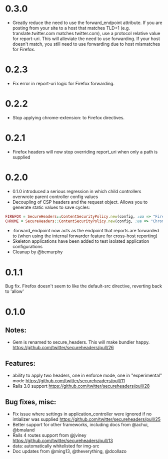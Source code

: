0.3.0
=======
- Greatly reduce the need to use the forward_endpoint attribute. If you are posting from your site to a host that matches TLD+1 (e.g. translate.twitter.com matches twitter.com), use a protocol relative value for report-uri. This will alleviate the need to use forwarding. If your host doesn't match, you still need to use forwarding due to host mismatches for Firefox.

0.2.3
=======

- Fix error in report-uri logic for Firefox forwarding.

0.2.2
=======

- Stop applying chrome-extension: to Firefox directives.

0.2.1
=======

- Firefox headers will now stop overriding report_uri when only a path is supplied

0.2.0
=======

- 0.1.0 introduced a serious regression in which child controllers overwrote parent controller config values
- Decoupling of CSP headers and the request object. Allows you to generate static values to save cycles:

```ruby
FIREFOX = SecureHeaders::ContentSecurityPolicy.new(config, :ua => "Firefox", :ssl => true).value
CHROME = SecureHeaders::ContentSecurityPolicy.new(config, :ua => "Chrome", :ssl => true).value
```
- :forward_endpoint now acts as the endpoint that reports are forwarded to (when using the internal forwarder feature for cross-host reporting)
- Skeleton applications have been added to test isolated application configurations
- Cleanup by @bemurphy

0.1.1
=======

Bug fix. Firefox doesn't seem to like the default-src directive, reverting back to 'allow'

0.1.0
=======

Notes:
------

- Gem is renamed to secure_headers. This will make bundler happy. https://github.com/twitter/secureheaders/pull/26

Features:
------

- ability to apply two headers, one in enforce mode, one in "experimental" mode https://github.com/twitter/secureheaders/pull/11
- Rails 3.0 support https://github.com/twitter/secureheaders/pull/28

Bug fixes, misc:
------

- Fix issue where settings in application_controller were ignored if no intializer was supplied https://github.com/twitter/secureheaders/pull/25
- Better support for other frameworks, including docs from @achui, @bmaland
- Rails 4 routes support from @jviney https://github.com/twitter/secureheaders/pull/13
- data: automatically whitelisted for img-src
- Doc updates from @ming13, @theverything, @dcollazo
